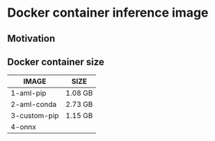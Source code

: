 # Docker container inference image

## Motivation


## Docker container size

| IMAGE        | SIZE |
| -----------  | ----------- |
| 1-aml-pip    | 1.08 GB     |
| 2-aml-conda  | 2.73 GB     |
| 3-custom-pip | 1.15 GB     |
| 4-onnx       |             |